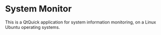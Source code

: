 # System Monitor
This is a QtQuick application for system information monitoring, on a Linux Ubuntu operating systems.
